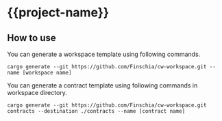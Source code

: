 # {{project-name}}

## How to use

You can generate a workspace template using following commands.

```
cargo generate --git https://github.com/Finschia/cw-workspace.git --name [workspace name]
```

You can generate a contract template using following commands in workspace directory.

```
cargo generate --git https://github.com/Finschia/cw-workspace.git contracts --destination ./contracts --name [contract name]
```
